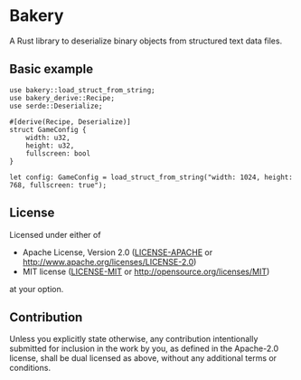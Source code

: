 # Bakery

A Rust library to deserialize binary objects from structured text data files.

## Basic example

    use bakery::load_struct_from_string;
    use bakery_derive::Recipe;
    use serde::Deserialize;
    
    #[derive(Recipe, Deserialize)]
    struct GameConfig {
        width: u32,
        height: u32,
        fullscreen: bool
    }
    
    let config: GameConfig = load_struct_from_string("width: 1024, height: 768, fullscreen: true");

## License

Licensed under either of

 * Apache License, Version 2.0
   ([LICENSE-APACHE](LICENSE-APACHE) or http://www.apache.org/licenses/LICENSE-2.0)
 * MIT license
   ([LICENSE-MIT](LICENSE-MIT) or http://opensource.org/licenses/MIT)

at your option.

## Contribution

Unless you explicitly state otherwise, any contribution intentionally submitted
for inclusion in the work by you, as defined in the Apache-2.0 license, shall be
dual licensed as above, without any additional terms or conditions.
